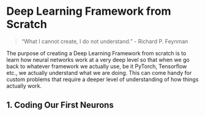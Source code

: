# Deep Learning Framework from Scratch

> “What I cannot create, I do not understand.” - Richard P. Feynman

The purpose of creating a Deep Learning Framework from scratch is to learn how neural networks work at a very deep level so that when we go back to whatever framework we actually use, be it PyTorch, Tensorflow etc., we actually understand what we are doing. This can come handy for custom problems that require a deeper level of understanding of how things actually work.

## 1. Coding Our First Neurons

